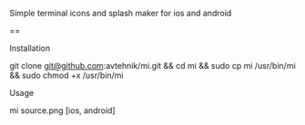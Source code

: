 Simple terminal icons and splash maker for ios and android

==

Installation 

git clone git@github.com:avtehnik/mi.git && cd mi && sudo cp  mi /usr/bin/mi && sudo chmod +x /usr/bin/mi

Usage 

mi source.png [ios, android]

